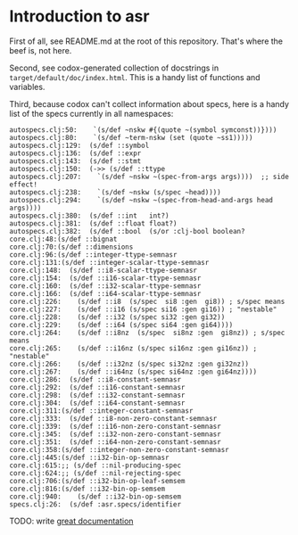 # Introduction to asr

First of all, see README.md at the root of this repository. That's where the
beef is, not here.

Second, see codox-generated collection of docstrings in
`target/default/doc/index.html`. This is a handy list of functions and
variables.

Third, because codox can't collect information about specs, here is a handy
list of the specs currently in all namespaces:

```
autospecs.clj:50:    `(s/def ~nskw #{(quote ~(symbol symconst))})))
autospecs.clj:80:    `(s/def ~term-nskw (set (quote ~ss1)))))
autospecs.clj:129:  (s/def ::symbol
autospecs.clj:136:  (s/def ::expr
autospecs.clj:143:  (s/def ::stmt
autospecs.clj:150:  (->> (s/def ::ttype
autospecs.clj:207:    `(s/def ~nskw ~(spec-from-args args))))  ;; side effect!
autospecs.clj:238:    `(s/def ~nskw (s/spec ~head))))
autospecs.clj:294:    `(s/def ~nskw ~(spec-from-head-and-args head args))))
autospecs.clj:380:  (s/def ::int   int?)
autospecs.clj:381:  (s/def ::float float?)
autospecs.clj:382:  (s/def ::bool  (s/or :clj-bool boolean?
core.clj:48:(s/def ::bignat
core.clj:70:(s/def ::dimensions
core.clj:96:(s/def ::integer-ttype-semnasr
core.clj:131:(s/def ::integer-scalar-ttype-semnasr
core.clj:148:  (s/def ::i8-scalar-ttype-semnasr
core.clj:154:  (s/def ::i16-scalar-ttype-semnasr
core.clj:160:  (s/def ::i32-scalar-ttype-semnasr
core.clj:166:  (s/def ::i64-scalar-ttype-semnasr
core.clj:226:    (s/def ::i8  (s/spec  si8 :gen  gi8)) ; s/spec means
core.clj:227:    (s/def ::i16 (s/spec si16 :gen gi16)) ; "nestable"
core.clj:228:    (s/def ::i32 (s/spec si32 :gen gi32))
core.clj:229:    (s/def ::i64 (s/spec si64 :gen gi64))))
core.clj:264:    (s/def ::i8nz  (s/spec  si8nz :gen  gi8nz)) ; s/spec means
core.clj:265:    (s/def ::i16nz (s/spec si16nz :gen gi16nz)) ; "nestable"
core.clj:266:    (s/def ::i32nz (s/spec si32nz :gen gi32nz))
core.clj:267:    (s/def ::i64nz (s/spec si64nz :gen gi64nz))))
core.clj:286:  (s/def ::i8-constant-semnasr
core.clj:292:  (s/def ::i16-constant-semnasr
core.clj:298:  (s/def ::i32-constant-semnasr
core.clj:304:  (s/def ::i64-constant-semnasr
core.clj:311:(s/def ::integer-constant-semnasr
core.clj:333:  (s/def ::i8-non-zero-constant-semnasr
core.clj:339:  (s/def ::i16-non-zero-constant-semnasr
core.clj:345:  (s/def ::i32-non-zero-constant-semnasr
core.clj:351:  (s/def ::i64-non-zero-constant-semnasr
core.clj:358:(s/def ::integer-non-zero-constant-semnasr
core.clj:445:(s/def ::i32-bin-op-semnasr
core.clj:615:;; (s/def ::nil-producing-spec
core.clj:624:;; (s/def ::nil-rejecting-spec
core.clj:706:(s/def ::i32-bin-op-leaf-semsem
core.clj:816:(s/def ::i32-bin-op-semsem
core.clj:940:    (s/def ::i32-bin-op-semsem
specs.clj:26:  (s/def :asr.specs/identifier
```

TODO: write [great documentation](http://jacobian.org/writing/what-to-write/)
